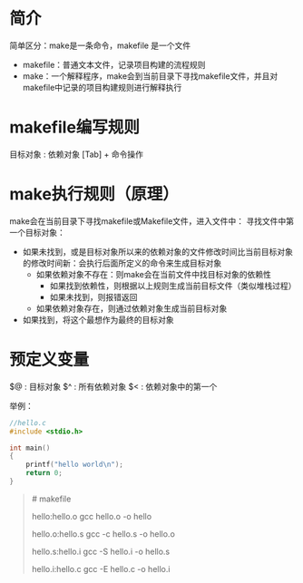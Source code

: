 # 简介
简单区分：make是一条命令，makefile 是一个文件
+ makefile：普通文本文件，记录项目构建的流程规则
+ make：一个解释程序，make会到当前目录下寻找makefile文件，并且对makefile中记录的项目构建规则进行解释执行

# makefile编写规则
目标对象 : 依赖对象
[Tab] + 命令操作

# make执行规则（原理）
make会在当前目录下寻找makefile或Makefile文件，进入文件中：
寻找文件中第一个目标对象：
+ 如果未找到，或是目标对象所以来的依赖对象的文件修改时间比当前目标对象的修改时间新：会执行后面所定义的命令来生成目标对象 
  - 如果依赖对象不存在：则make会在当前文件中找目标对象的依赖性
    * 如果找到依赖性，则根据以上规则生成当前目标文件（类似堆栈过程）
    * 如果未找到，则报错返回
  - 如果依赖对象存在，则通过依赖对象生成当前目标对象
+ 如果找到，将这个最想作为最终的目标对象


# 预定义变量
$@ : 目标对象
$^ : 所有依赖对象
$< : 依赖对象中的第一个


举例：

```cpp
//hello.c
#include <stdio.h>

int main()
{
    printf("hello world\n");
    return 0;
}
```

> \# makefile
> 
> hello:hello.o
>     gcc hello.o -o hello
> 
> hello.o:hello.s
>     gcc -c hello.s -o hello.o
> 
> hello.s:hello.i
>     gcc -S hello.i -o hello.s
> 
> hello.i:hello.c
>     gcc -E hello.c -o hello.i